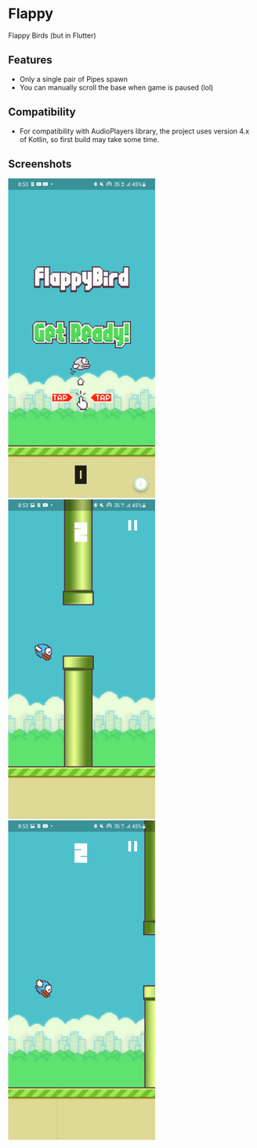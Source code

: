 # Flappy

Flappy Birds (but in Flutter)

## Features

- Only a single pair of Pipes spawn
- You can manually scroll the base when game is paused (lol)

## Compatibility

- For compatibility with AudioPlayers library, the project uses version 4.x of Kotlin, so first build may take some time.

## Screenshots

<img src="screenshots/Screenshot_one.jpg" width=300/>
<img src="screenshots/Screenshot_two.jpg" width=300/>
<img src="screenshots/Screenshot_three.jpg" width=300/>
